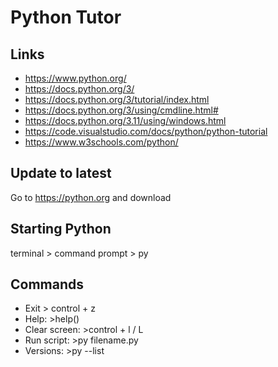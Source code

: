 # Python Tutor

## Links

* https://www.python.org/
* https://docs.python.org/3/
* https://docs.python.org/3/tutorial/index.html
* https://docs.python.org/3/using/cmdline.html#
* https://docs.python.org/3.11/using/windows.html
* https://code.visualstudio.com/docs/python/python-tutorial
* https://www.w3schools.com/python/


## Update to latest

Go to https://python.org and download


## Starting Python

terminal > command prompt > py

## Commands

* Exit > control + z
* Help:  >help()
* Clear screen: >control + l / L
* Run script: >py filename.py
* Versions: >py --list

